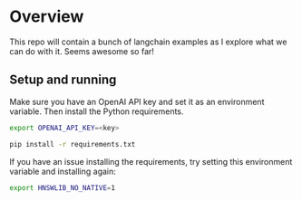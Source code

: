# Overview

This repo will contain a bunch of langchain examples as I explore what we can do with it. Seems awesome so far!

## Setup and running

Make sure you have an OpenAI API key and set it as an environment variable. Then install the Python requirements.
```bash
export OPENAI_API_KEY=<key>

pip install -r requirements.txt
```

If you have an issue installing the requirements, try setting this environment variable and installing again:
```bash
export HNSWLIB_NO_NATIVE=1
```